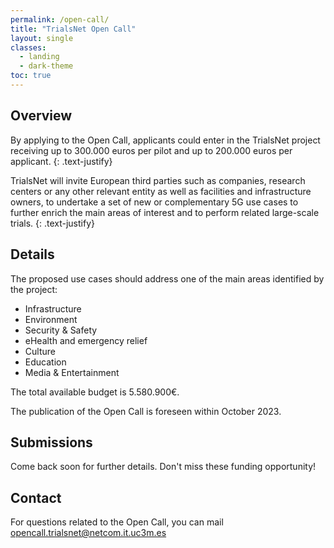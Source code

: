 ```yaml
---
permalink: /open-call/
title: "TrialsNet Open Call"
layout: single
classes:
  - landing
  - dark-theme
toc: true
---
```


## Overview

By applying to the Open Call, applicants could enter in the TrialsNet project receiving up to 300.000 euros per pilot and up to 200.000 euros per applicant. 
{: .text-justify}

TrialsNet will invite European third parties such as companies, research centers or any other relevant entity as well as facilities and infrastructure owners, to undertake a set of new or complementary 5G use cases to further enrich the main areas of interest and to perform related large-scale trials.
{: .text-justify}


## Details

The proposed use cases should address one of the main areas identified by the project:

 - Infrastructure
 - Environment
 - Security & Safety
 - eHealth and emergency relief
 - Culture
 - Education
 - Media & Entertainment

The total available budget is 5.580.900€.

The publication of the Open Call is foreseen within October 2023.


## Submissions

Come back soon for further details.
Don't miss these funding opportunity!

## Contact
For questions related to the Open Call, you can mail opencall.trialsnet@netcom.it.uc3m.es
